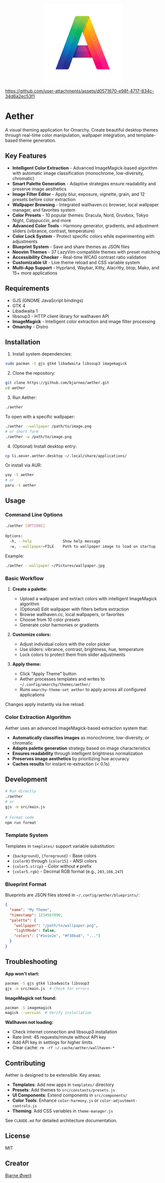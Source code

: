 <p align="center">
  <img src="icon.png" alt="Aether Icon" width="256" height="256">
</p>

https://github.com/user-attachments/assets/d0571670-e98f-4717-834c-34d6a2ec53f1

# Aether

A visual theming application for Omarchy. Create beautiful desktop themes through real-time color manipulation, wallpaper integration, and template-based theme generation.

## Key Features

- **Intelligent Color Extraction** - Advanced ImageMagick-based algorithm with automatic image classification (monochrome, low-diversity, chromatic)
- **Smart Palette Generation** - Adaptive strategies ensure readability and preserve image aesthetics
- **Image Filter Editor** - Apply blur, exposure, vignette, grain, and 12 presets before color extraction
- **Wallpaper Browsing** - Integrated wallhaven.cc browser, local wallpaper manager, and favorites system
- **Color Presets** - 10 popular themes: Dracula, Nord, Gruvbox, Tokyo Night, Catppuccin, and more
- **Advanced Color Tools** - Harmony generator, gradients, and adjustment sliders (vibrance, contrast, temperature)
- **Color Lock System** - Protect specific colors while experimenting with adjustments
- **Blueprint System** - Save and share themes as JSON files
- **Neovim Themes** - 37 LazyVim-compatible themes with preset matching
- **Accessibility Checker** - Real-time WCAG contrast ratio validation
- **Customizable UI** - Live theme reload and CSS variable system
- **Multi-App Support** - Hyprland, Waybar, Kitty, Alacritty, btop, Mako, and 15+ more applications

## Requirements

- GJS (GNOME JavaScript bindings)
- GTK 4
- Libadwaita 1
- libsoup3 - HTTP client library for wallhaven API
- **ImageMagick** - Intelligent color extraction and image filter processing
- **Omarchy** - Distro

## Installation

1. Install system dependencies:
```bash
sudo pacman -S gjs gtk4 libadwaita libsoup3 imagemagick
```

2. Clone the repository:
```bash
git clone https://github.com/bjarneo/aether.git
cd aether
```

3. Run Aether:
```bash
./aether
```

To open with a specific wallpaper:
```bash
./aether --wallpaper /path/to/image.png
# or short form
./aether -w /path/to/image.png
```

4. (Optional) Install desktop entry:
```bash
cp li.oever.aether.desktop ~/.local/share/applications/
```

Or install via AUR:
```bash
yay -S aether
# or
paru -S aether
```

## Usage

### Command Line Options

```bash
./aether [OPTIONS]

Options:
  -h, --help              Show help message
  -w, --wallpaper=FILE    Path to wallpaper image to load on startup
```

Example:
```bash
./aether --wallpaper ~/Pictures/wallpaper.jpg
```

### Basic Workflow

1. **Create a palette:**
   - Upload a wallpaper and extract colors with intelligent ImageMagick algorithm
   - (Optional) Edit wallpaper with filters before extraction
   - Browse wallhaven.cc, local wallpapers, or favorites
   - Choose from 10 color presets
   - Generate color harmonies or gradients

2. **Customize colors:**
   - Adjust individual colors with the color picker
   - Use sliders: vibrance, contrast, brightness, hue, temperature
   - Lock colors to protect them from slider adjustments

3. **Apply theme:**
   - Click "Apply Theme" button
   - Aether processes templates and writes to `~/.config/omarchy/themes/aether/`
   - Runs `omarchy-theme-set aether` to apply across all configured applications

Changes apply instantly via live reload.

### Color Extraction Algorithm

Aether uses an advanced ImageMagick-based extraction system that:

- **Automatically classifies images** as monochrome, low-diversity, or chromatic
- **Adapts palette generation** strategy based on image characteristics
- **Ensures readability** through intelligent brightness normalization
- **Preserves image aesthetics** by prioritizing hue accuracy
- **Caches results** for instant re-extraction (< 0.1s)

## Development

```bash
# Run directly
./aether
# or
gjs -m src/main.js

# Format code
npm run format
```

### Template System

Templates in `templates/` support variable substitution:
- `{background}`, `{foreground}` - Base colors
- `{color0}` through `{color15}` - ANSI colors
- `{color5.strip}` - Color without `#` prefix
- `{color5.rgb}` - Decimal RGB format (e.g., `203,166,247`)

### Blueprint Format

Blueprints are JSON files stored in `~/.config/aether/blueprints/`:
```json
{
  "name": "My Theme",
  "timestamp": 1234567890,
  "palette": {
    "wallpaper": "/path/to/wallpaper.png",
    "lightMode": false,
    "colors": ["#1e1e2e", "#f38ba8", "..."]
  }
}
```

## Troubleshooting

**App won't start:**
```bash
pacman -S gjs gtk4 libadwaita libsoup3
gjs -m src/main.js  # Check for errors
```

**ImageMagick not found:**
```bash
pacman -S imagemagick
magick --version  # Verify installation
```

**Wallhaven not loading:**
- Check internet connection and libsoup3 installation
- Rate limit: 45 requests/minute without API key
- Add API key in settings for higher limits
- Clear cache: `rm -rf ~/.cache/aether/wallhaven-*`

## Contributing

Aether is designed to be extensible. Key areas:
- **Templates**: Add new apps in `templates/` directory
- **Presets**: Add themes to `src/constants/presets.js`
- **UI Components**: Extend components in `src/components/`
- **Color Tools**: Enhance `color-harmony.js` or `color-adjustment-controls.js`
- **Theming**: Add CSS variables in `theme-manager.js`

See `CLAUDE.md` for detailed architecture documentation.

## License

MIT

## Creator
[Bjarne Øverli](https://x.com/iamdothash)
